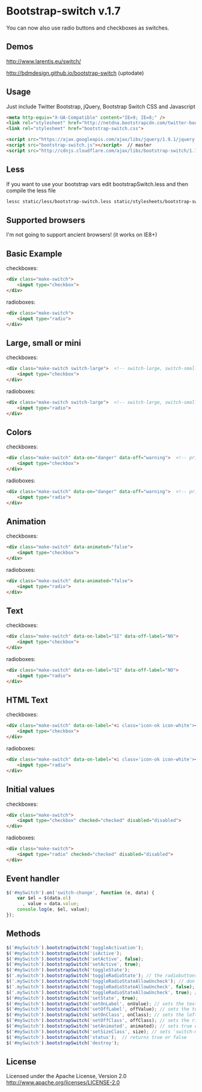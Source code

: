Bootstrap-switch v.1.7
========================

You can now also use radio buttons and checkboxes as switches.


Demos
----
http://www.larentis.eu/switch/

http://bdmdesign.github.io/bootstrap-switch (uptodate)

Usage
-----
Just include Twitter Bootstrap, jQuery, Bootstrap Switch CSS and Javascript
``` html
<meta http-equiv="X-UA-Compatible" content="IE=9; IE=8;" />
<link rel="stylesheet" href="http://netdna.bootstrapcdn.com/twitter-bootstrap/2.3.2/css/bootstrap-combined.min.css">
<link rel="stylesheet" href="bootstrap-switch.css">

<script src="https://ajax.googleapis.com/ajax/libs/jquery/1.9.1/jquery.min.js"></script>
<script src="bootstrap-switch.js"></script>  // master
<script src="http://cdnjs.cloudflare.com/ajax/libs/bootstrap-switch/1.7/bootstrap-switch.min.js">  // from cdnjs.com
```

Less
----
If you want to use your bootstrap vars edit bootstrapSwitch.less and then compile the less file
``` bash
lessc static/less/bootstrap-switch.less static/stylesheets/bootstrap-switch.css
```

Supported browsers
------------------
I'm not going to support ancient browsers! (it works on IE8+)

Basic Example
-------------
checkboxes:

``` html
<div class="make-switch">
    <input type="checkbox">
</div>
```

radioboxes:

``` html
<div class="make-switch">
    <input type="radio">
</div>
```


Large, small or mini
--------------------
checkboxes:

``` html
<div class="make-switch switch-large">  <!-- switch-large, switch-small or switch-mini -->
    <input type="checkbox">
</div>
```

radioboxes:

``` html
<div class="make-switch switch-large">  <!-- switch-large, switch-small or switch-mini -->
    <input type="radio">
</div>
```


Colors
------
checkboxes:

``` html
<div class="make-switch" data-on="danger" data-off="warning">  <!-- primary, info, success, warning, danger and default -->
    <input type="checkbox">
</div>
```

radioboxes:

``` html
<div class="make-switch" data-on="danger" data-off="warning">  <!-- primary, info, success, warning, danger and default -->
    <input type="radio">
</div>
```


Animation
---------
checkboxes:

``` html
<div class="make-switch" data-animated="false">
    <input type="checkbox">
</div>
```

radioboxes:

``` html
<div class="make-switch" data-animated="false">
    <input type="radio">
</div>
```


Text
-----
checkboxes:

``` html
<div class="make-switch" data-on-label="SI" data-off-label="NO">
    <input type="checkbox">
</div>
```

radioboxes:

``` html
<div class="make-switch" data-on-label="SI" data-off-label="NO">
    <input type="radio">
</div>
```


HTML Text
----------
checkboxes:

``` html
<div class="make-switch" data-on-label="<i class='icon-ok icon-white'></i>" data-off-label="<i class='icon-remove'></i>">
    <input type="checkbox">
</div>
```

radioboxes:

``` html
<div class="make-switch" data-on-label="<i class='icon-ok icon-white'></i>" data-off-label="<i class='icon-remove'></i>">
    <input type="radio">
</div>
```


Initial values
--------------
checkboxes:

``` html
<div class="make-switch">
    <input type="checkbox" checked="checked" disabled="disabled">
</div>
```
radioboxes:


``` html
<div class="make-switch">
    <input type="radio" checked="checked" disabled="disabled">
</div>
```


Event handler
-------------
``` javascript
$('#mySwitch').on('switch-change', function (e, data) {
    var $el = $(data.el)
      , value = data.value;
    console.log(e, $el, value);
});
```

Methods
-------
``` javascript
$('#mySwitch').bootstrapSwitch('toggleActivation');
$('#mySwitch').bootstrapSwitch('isActive');
$('#mySwitch').bootstrapSwitch('setActive', false);
$('#mySwitch').bootstrapSwitch('setActive', true);
$('#mySwitch').bootstrapSwitch('toggleState');
$('.mySwitch').bootstrapSwitch('toggleRadioState'); // the radiobuttons need a class not a ID, don't allow uncheck radio switch
$('.mySwitch').bootstrapSwitch('toggleRadioStateAllowUncheck'); // don't allow uncheck radio switch
$('.mySwitch').bootstrapSwitch('toggleRadioStateAllowUncheck', false); // don't allow uncheck radio switch
$('.mySwitch').bootstrapSwitch('toggleRadioStateAllowUncheck', true); // allow uncheck radio switch
$('#mySwitch').bootstrapSwitch('setState', true);
$('#mySwitch').bootstrapSwitch('setOnLabel', onValue); // sets the text of the "on" label
$('#mySwitch').bootstrapSwitch('setOffLabel', offValue); // sets the text of the "off" label
$('#mySwitch').bootstrapSwitch('setOnClass', onClass); // sets the left color class
$('#mySwitch').bootstrapSwitch('setOffClass', offClass); // sets the right color class
$('#mySwitch').bootstrapSwitch('setAnimated', animated); // sets true or false for animation
$('#mySwitch').bootstrapSwitch('setSizeClass', size); // sets 'switch-mini', 'switch-small' or 'switch-large'
$('#mySwitch').bootstrapSwitch('status');  // returns true or false
$('#mySwitch').bootstrapSwitch('destroy');
```

License
-------
Licensed under the Apache License, Version 2.0
http://www.apache.org/licenses/LICENSE-2.0
